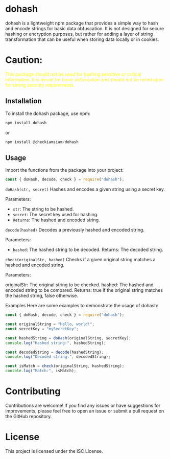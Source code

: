 # dohash

dohash is a lightweight npm package that provides a simple way to hash and encode strings for basic data obfuscation. It is not designed for secure hashing or encryption purposes, but rather for adding a layer of string transformation that can be useful when storing data locally or in cookies.

# **Caution**:

<span style="color: yellow;">This package should not be used for hashing sensitive or critical information. It is meant for basic obfuscation and should not be relied upon for strong security requirements.</span>

## Installation

To install the dohash package, use npm:

```javascript
npm install dohash
```
or

```javascript
npm install @checkiamsiam/dohash
```

## Usage

Import the functions from the package into your project:

```javascript
const { doHash, decode, check } = require("dohash");
```

`doHash(str, secret)`
Hashes and encodes a given string using a secret key.

Parameters:

- `str`: The string to be hashed.
- `secret`: The secret key used for hashing.
- `Returns`: The hashed and encoded string.

`decode(hashed)`
Decodes a previously hashed and encoded string.

Parameters:

- `hashed`: The hashed string to be decoded.
  Returns: The decoded string.

`check(originalStr, hashed)`
Checks if a given original string matches a hashed and encoded string.

Parameters:

originalStr: The original string to be checked.
hashed: The hashed and encoded string to be compared.
Returns: true if the original string matches the hashed string, false otherwise.

Examples
Here are some examples to demonstrate the usage of dohash:

```javascript
const { doHash, decode, check } = require("dohash");

const originalString = "Hello, world!";
const secretKey = "mySecretKey";

const hashedString = doHash(originalString, secretKey);
console.log("Hashed string:", hashedString);

const decodedString = decode(hashedString);
console.log("Decoded string:", decodedString);

const isMatch = check(originalString, hashedString);
console.log("Match:", isMatch);
```

# Contributing

Contributions are welcome! If you find any issues or have suggestions for improvements, please feel free to open an issue or submit a pull request on the GitHub repository.

# License

This project is licensed under the ISC License.
